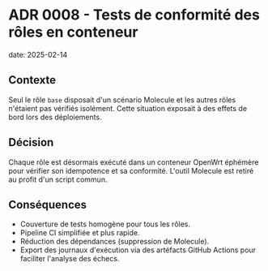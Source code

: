 # ADR 0008 - Tests de conformité des rôles en conteneur

date: 2025-02-14

## Contexte
Seul le rôle `base` disposait d'un scénario Molecule et les autres rôles n'étaient pas vérifiés isolément. Cette situation exposait à des effets de bord lors des déploiements.

## Décision
Chaque rôle est désormais exécuté dans un conteneur OpenWrt éphémère pour vérifier son idempotence et sa conformité. L'outil Molecule est retiré au profit d'un script commun.

## Conséquences
- Couverture de tests homogène pour tous les rôles.
- Pipeline CI simplifiée et plus rapide.
- Réduction des dépendances (suppression de Molecule).
- Export des journaux d'exécution via des artéfacts GitHub Actions pour
  faciliter l'analyse des échecs.
